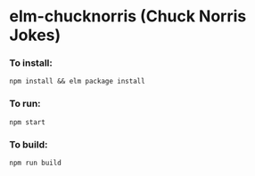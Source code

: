 # elm-chucknorris (Chuck Norris Jokes)

### To install:
```
npm install && elm package install
```

### To run:
```
npm start
```

### To build:
```
npm run build
```

